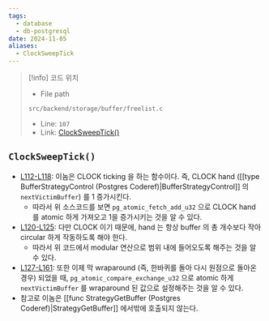 ```yaml
---
tags:
  - database
  - db-postgresql
date: 2024-11-05
aliases:
  - ClockSweepTick
---
```

> [!info] 코드 위치
> - File path
> ```
> src/backend/storage/buffer/freelist.c
> ```
> - Line: `107`
> - Link: [ClockSweepTick()](https://github.com/postgres/postgres/blob/REL_16_4/src/backend/storage/buffer/freelist.c#L101-L164)

## `ClockSweepTick()`

- [L112-L118](https://github.com/postgres/postgres/blob/REL_16_4/src/backend/storage/buffer/freelist.c#L112-L118): 이놈은 CLOCK ticking 을 하는 함수이다. 즉, CLOCK hand ([[type BufferStrategyControl (Postgres Coderef)|BufferStrategyControl]] 의 `nextVictimBuffer`) 를 1 증가시킨다.
	- 따라서 위 소스코드를 보면 `pg_atomic_fetch_add_u32` 으로 CLOCK hand 를 atomic 하게 가져오고 1을 증가시키는 것을 알 수 있다.
- [L120-L125](https://github.com/postgres/postgres/blob/REL_16_4/src/backend/storage/buffer/freelist.c#L120-L125): 다만 CLOCK 이기 때문에, hand 는 항상 buffer 의 총 개수보다 작아 circular 하게 작동하도록 해야 한다.
	- 따라서 위 코드에서 modular 연산으로 범위 내에 들어오도록 해주는 것을 알 수 있다.
- [L127-L161](https://github.com/postgres/postgres/blob/REL_16_4/src/backend/storage/buffer/freelist.c#L127-L161): 또한 이제 막 wraparound (즉, 한바퀴를 돌아 다시 원점으로 돌아온 경우) 되었을 때, `pg_atomic_compare_exchange_u32` 으로 atomic 하게 `nextVictimBuffer` 를 wraparound 된 값으로 설정해주는 것을 알 수 있다.
- 참고로 이놈은 [[func StrategyGetBuffer (Postgres Coderef)|StrategyGetBuffer]] 에서밖에 호출되지 않는다.